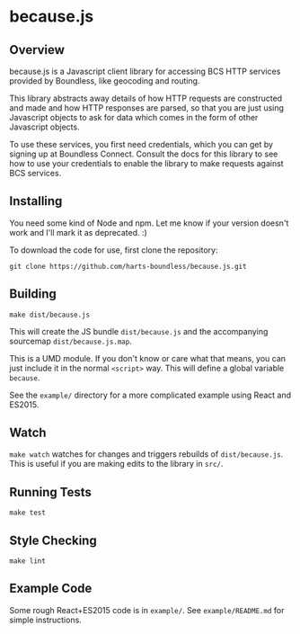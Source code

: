 because.js
==========


Overview
--------

because.js is a Javascript client library for accessing BCS HTTP services
provided by Boundless, like geocoding and routing.

This library abstracts away details of how HTTP requests are constructed and
made and how HTTP responses are parsed, so that you are just using Javascript
objects to ask for data which comes in the form of other Javascript objects.

To use these services, you first need credentials, which you can get by signing
up at Boundless Connect. Consult the docs for this library to see how to use
your credentials to enable the library to make requests against BCS services.


Installing
-----------

You need some kind of Node and npm. Let me know if your version doesn't work
and I'll mark it as deprecated. :)

To download the code for use, first clone the repository:

    git clone https://github.com/harts-boundless/because.js.git


Building
--------

`make dist/because.js`

This will create the JS bundle `dist/because.js` and the accompanying sourcemap
`dist/because.js.map`. 

This is a UMD module. If you don't know or care what that means, you can just
include it in the normal `<script>` way. This will define a global variable
`because`.

See the `example/` directory for a more complicated example using React and
ES2015.


Watch
-----

`make watch` watches for changes and triggers rebuilds of `dist/because.js`.
This is useful if you are making edits to the library in `src/`.


Running Tests
-------------

`make test`


Style Checking
--------------

`make lint`


Example Code
------------

Some rough React+ES2015 code is in `example/`.
See `example/README.md` for simple instructions.
